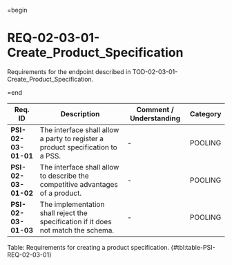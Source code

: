 =begin

# REQ-02-03-01-Create_Product_Specification

Requirements for the endpoint described in TOD-02-03-01-Create_Product_Specification.

=end

| Req. ID | Description | Comment / Understanding | Category |
| ------- | ----------- | ----------------------- | -------- |
| __PSI-02-03-01-01__ | The interface shall allow a party to register a product specification to a PSS. | - | POOLING |
| __PSI-02-03-01-02__ | The interface shall allow to describe the competitive advantages of a product. | - | POOLING |
| __PSI-02-03-01-03__ | The implementation shall reject the specification if it does not match the schema. | - | POOLING |

Table: Requirements for creating a product specification. {#tbl:table-PSI-REQ-02-03-01}
